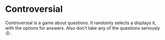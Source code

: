 # Controversial
Controversial is a game about questions. It randomly selects a displays it, with the options for answers. Also don't take any of the questions seriously :D . 
